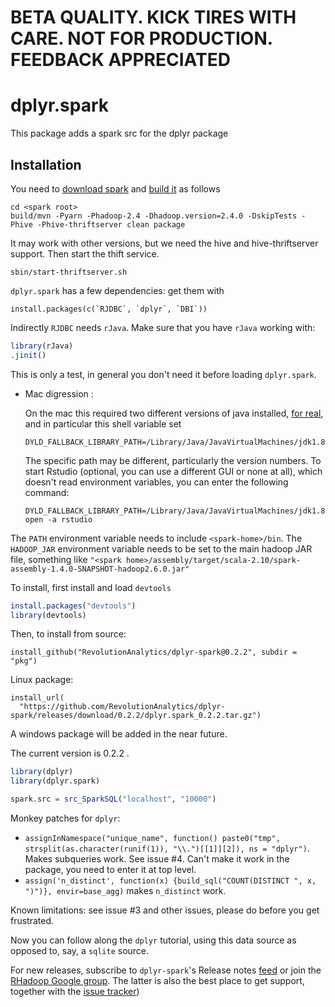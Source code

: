 


# BETA QUALITY. KICK TIRES WITH CARE. NOT FOR PRODUCTION. FEEDBACK APPRECIATED

# dplyr.spark


This package adds a spark src for the dplyr package

## Installation

You need to [download spark](https://spark.apache.org/downloads.html) and [build it](https://spark.apache.org/docs/latest/building-spark.html) as follows


```
cd <spark root>
build/mvn -Pyarn -Phadoop-2.4 -Dhadoop.version=2.4.0 -DskipTests -Phive -Phive-thriftserver clean package
```

It may work with other versions, but we need the hive and hive-thriftserver support. Then start the thift service.

```
sbin/start-thriftserver.sh 
```

`dplyr.spark` has a few dependencies: get them with

```
install.packages(c(`RJDBC`, `dplyr`, `DBI`))
```

Indirectly `RJDBC` needs `rJava`. Make sure that you have `rJava` working with:


```r
library(rJava)
.jinit()
```

This is only a test, in general you don't need it before loading `dplyr.spark`.

<ul> <li>Mac digression :

On the mac this required two different versions of java installed, [for real](http://andrewgoldstone.com/blog/2015/02/03/rjava/), and in particular this shell variable set

```
DYLD_FALLBACK_LIBRARY_PATH=/Library/Java/JavaVirtualMachines/jdk1.8.0_45.jdk/Contents/Home/jre/lib/server/
```

The specific path may be different, particularly the version numbers. To start Rstudio (optional, you can use a different GUI or none at all), which doesn't read environment variables, you can enter the following command:

```
DYLD_FALLBACK_LIBRARY_PATH=/Library/Java/JavaVirtualMachines/jdk1.8.0_45.jdk/Contents/Home/jre/lib/server/ open -a rstudio
```
</li></ul>

The `PATH` environment variable needs to include `<spark-home>/bin`. The `HADOOP_JAR` environment variable needs to be set to the main hadoop JAR file, something like `"<spark home>/assembly/target/scala-2.10/spark-assembly-1.4.0-SNAPSHOT-hadoop2.6.0.jar"` 

To install, first install and load `devtools`


```r
install.packages("devtools")
library(devtools)
```



Then, to install from source:


```
install_github("RevolutionAnalytics/dplyr-spark@0.2.2", subdir = "pkg")
```

Linux package:


```
install_url(
  "https://github.com/RevolutionAnalytics/dplyr-spark/releases/download/0.2.2/dplyr.spark_0.2.2.tar.gz")
```

A windows package will be added in the near future.

<!-- 
Windows package:


```
install_url(
  "https://github.com/RevolutionAnalytics/dplyr-spark/releases/download/0.2.2/dplyr.spark_0.2.2.zip")
```

-->

The current version is 0.2.2 .



```r
library(dplyr)
library(dplyr.spark)

spark.src = src_SparkSQL("localhost", "10000")
```


Monkey patches for `dplyr`: 

 - `assignInNamespace("unique_name", function() paste0("tmp", strsplit(as.character(runif(1)), "\\.")[[1]][2]), ns = "dplyr")`. Makes subqueries work. See issue #4. Can't make it work in the package, you need to enter it at top level.
 - `assign('n_distinct', function(x) {build_sql("COUNT(DISTINCT ", x, ")")}, envir=base_agg)` makes `n_distinct` work.
 
Known limitations: see issue #3 and other issues, please do before you get frustrated.

Now you can follow along the `dplyr` tutorial, using this data source as opposed to, say, a `sqlite` source.



For new releases, subscribe to `dplyr-spark`'s Release notes [feed](https://github.com/RevolutionAnalytics/dplyr.spark/releases.atom) or join the [RHadoop Google group](https://groups.google.com/forum/#!forum/rhadoop). The latter is also the best place to get support, together with the [issue tracker](http://github.com/RevolutionAnalytics/dplyr.spark/issues))

